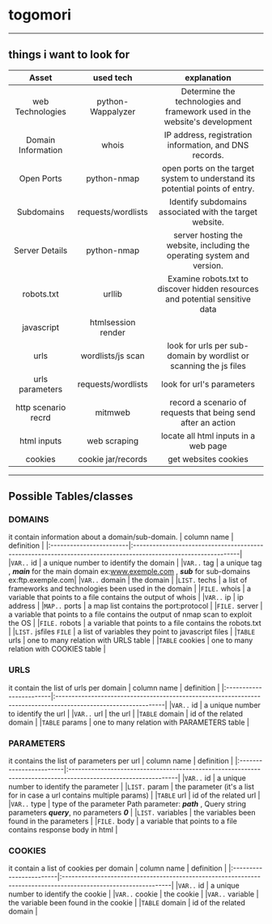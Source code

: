 # togomori
------------------------------------------------------------------------------------------------------------------
## things i want to look for

|Asset              | used tech         |                               explanation                                   |
|:-----------------:|:-----------------:|:---------------------------------------------------------------------------:|
|web Technologies   | python-Wappalyzer | Determine the technologies and framework used in the website's development  |
|Domain Information | whois             | IP address, registration information, and DNS records.                      |
|Open Ports         | python-nmap       | open ports on the target system to understand its potential points of entry.|
|Subdomains         | requests/wordlists| Identify subdomains associated with the target website.                     |
|Server Details     | python-nmap       | server hosting the website, including the operating system and version.     |
|robots.txt         | urllib            | Examine robots.txt to discover hidden resources and potential sensitive data|
|javascript         | htmlsession render|                                                                             |
|urls               | wordlists/js scan | look for urls per sub-domain by wordlist or scanning the js files           |
|urls parameters    | requests/wordlists| look for url's parameters                                                   |
|http scenario recrd| mitmweb           | record a scenario of requests that being send after an action               |
|html inputs        | web scraping      | locate all html inputs in a web page                                        |
|cookies            | cookie jar/records| get websites cookies                                                        |

---------------------------------------------------------------------------------------------------------------------
## Possible Tables/classes
### DOMAINS
it contain information about a domain/sub-domain.
|      column name        |                                              definition                                                        |
|:------------------------|:---------------------------------------------------------------------------------------------------------------|
|`VAR..` id               | a unique number to identify the domain                                                                         |
|`VAR..` tag              | a unique tag , ***main*** for the main domain ex:www.exemple.com , ***sub*** for sub-domains ex:ftp.exemple.com|
|`VAR..` domain           | the domain                                                                                                     |
|`LIST.` techs            | a list of frameworks and technologies been used in the domain                                                  |
|`FILE.` whois            | a variable that points to a file contains the output of whois                                                  |
|`VAR..` ip               | ip address                                                                                                     |
|`MAP..` ports            | a map list contains the port:protocol                                                                          |
|`FILE.` server           | a variable that points to a file contains the output of nmap scan to exploit the OS                            |
|`FILE.` robots           | a variable that points to a file contains the robots.txt                                                       |
|`LIST.` jsfiles `FILE`   | a list of variables they point to javascript files                                                             |
|`TABLE` urls             | one to many relation with URLS table                                                                           |
|`TABLE` cookies          | one to many relation with COOKIES table                                                                        |

### URLS
it contain the list of urls per domain
|      column name        |                                              definition                                                        |
|:------------------------|:---------------------------------------------------------------------------------------------------------------|
|`VAR..` id               | a unique number to identify the url                                                                            |
|`VAR..` url              | the url                                                                                                        |
|`TABLE` domain           | id of the related domain                                                                                       |
|`TABLE` params           | one to many relation with PARAMETERS table                                                                     |

### PARAMETERS
it contains the list of parameters per url
|      column name        |                                              definition                                                        |
|:------------------------|:---------------------------------------------------------------------------------------------------------------|
|`VAR..` id               | a unique number to identify the parameter                                                                      |
|`LIST.` param            | the parameter   (it's a list for in case a url contains multiple params)                                       |
|`TABLE` url              | id of the related url                                                                                          |
|`VAR..` type             | type of the parameter Path parameter: ***path*** , Query string parameters ***query***, no parameters ***0***  |
|`LIST.` variables        | the variables been found in the parameters                                                                     |
|`FILE.` body             | a variable that points to a file contains response body in html                                                |

### COOKIES
it contain a list of cookies per domain
|      column name        |                                              definition                                                        |
|:------------------------|:---------------------------------------------------------------------------------------------------------------|
|`VAR..` id               | a unique number to identify the cookie                                                                         |
|`VAR..` cookie           | the cookie                                                                                                     |
|`VAR..` variable         | the variable been found in the cookie                                                                          |
|`TABLE` domain           | id of the related domain                                                                                       |

### 




















